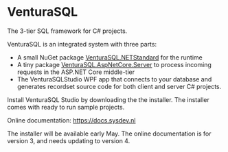 # VenturaSQL
The 3-tier SQL framework for C# projects.

VenturaSQL is an integrated system with three parts:

+ A small NuGet package [VenturaSQL.NETStandard](https://www.nuget.org/packages/VenturaSQL.NETStandard) for the runtime
+ A tiny package [VenturaSQL.AspNetCore.Server](https://www.nuget.org/packages/VenturaSQL.AspNetCore.Server) to process incoming requests in the ASP.NET Core middle-tier
+ The VenturaSQLStudio WPF app that connects to your database and generates recordset source code for both client and server C# projects.

Install VenturaSQL Studio by downloading the the installer. The installer comes with ready to run sample projects.

Online documentation: https://docs.sysdev.nl

The installer will be available early May. The online documentation is for version 3, and needs updating to version 4.
